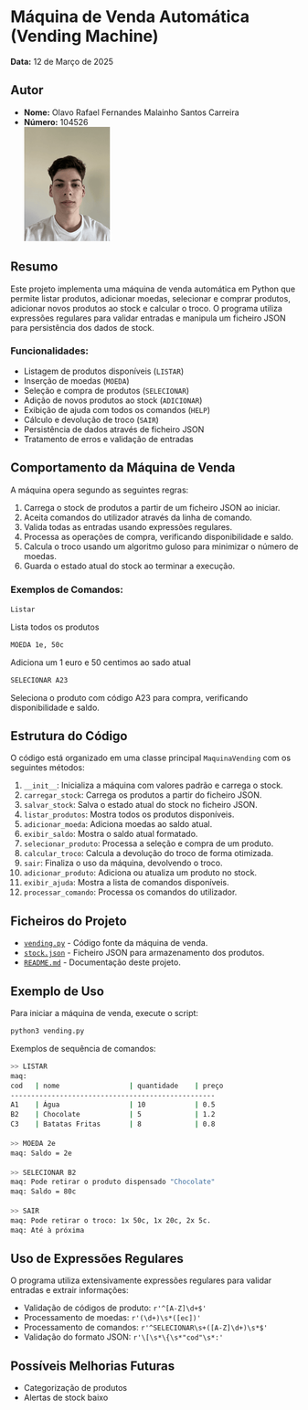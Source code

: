 # Máquina de Venda Automática (Vending Machine)

**Data:** 12 de Março de 2025

## Autor
- **Nome:** Olavo Rafael Fernandes Malainho Santos Carreira
- **Número:** 104526  
 ![Foto do Autor](../fotoCara.png)

## Resumo

Este projeto implementa uma máquina de venda automática em Python que permite listar produtos, adicionar moedas, selecionar e comprar produtos, adicionar novos produtos ao stock e calcular o troco. O programa utiliza expressões regulares para validar entradas e manipula um ficheiro JSON para persistência dos dados de stock.

### Funcionalidades:
- Listagem de produtos disponíveis (`LISTAR`)
- Inserção de moedas (`MOEDA`)
- Seleção e compra de produtos (`SELECIONAR`)
- Adição de novos produtos ao stock (`ADICIONAR`)
- Exibição de ajuda com todos os comandos (`HELP`)
- Cálculo e devolução de troco (`SAIR`)
- Persistência de dados através de ficheiro JSON
- Tratamento de erros e validação de entradas

## Comportamento da Máquina de Venda

A máquina opera segundo as seguintes regras:
1. Carrega o stock de produtos a partir de um ficheiro JSON ao iniciar.
2. Aceita comandos do utilizador através da linha de comando.
3. Valida todas as entradas usando expressões regulares.
4. Processa as operações de compra, verificando disponibilidade e saldo.
5. Calcula o troco usando um algoritmo guloso para minimizar o número de moedas.
6. Guarda o estado atual do stock ao terminar a execução.

### Exemplos de Comandos:

```bash
Listar
```
Lista todos os produtos

```bash
MOEDA 1e, 50c
```
Adiciona um 1 euro e 50 centimos ao sado atual

```bash
SELECIONAR A23
```
Seleciona o produto com código A23 para compra, verificando disponibilidade e saldo.

## Estrutura do Código

O código está organizado em uma classe principal `MaquinaVending` com os seguintes métodos:

1. `__init__`: Inicializa a máquina com valores padrão e carrega o stock.
2. `carregar_stock`: Carrega os produtos a partir do ficheiro JSON.
3. `salvar_stock`: Salva o estado atual do stock no ficheiro JSON.
4. `listar_produtos`: Mostra todos os produtos disponíveis.
5. `adicionar_moeda`: Adiciona moedas ao saldo atual.
6. `exibir_saldo`: Mostra o saldo atual formatado.
7. `selecionar_produto`: Processa a seleção e compra de um produto.
8. `calcular_troco`: Calcula a devolução do troco de forma otimizada.
9. `sair`: Finaliza o uso da máquina, devolvendo o troco.
10. `adicionar_produto`: Adiciona ou atualiza um produto no stock.
11. `exibir_ajuda`: Mostra a lista de comandos disponíveis.
12. `processar_comando`: Processa os comandos do utilizador.

## Ficheiros do Projeto

- [`vending.py`](vending.py) - Código fonte da máquina de venda.
- [`stock.json`](stock.json) - Ficheiro JSON para armazenamento dos produtos.
- [`README.md`](README.md) - Documentação deste projeto.

## Exemplo de Uso

Para iniciar a máquina de venda, execute o script:

```bash
python3 vending.py
```

Exemplos de sequência de comandos:

```bash
>> LISTAR
maq:
cod   | nome                 | quantidade    | preço
--------------------------------------------------
A1    | Água                 | 10            | 0.5
B2    | Chocolate            | 5             | 1.2
C3    | Batatas Fritas       | 8             | 0.8

>> MOEDA 2e
maq: Saldo = 2e

>> SELECIONAR B2
maq: Pode retirar o produto dispensado "Chocolate"
maq: Saldo = 80c

>> SAIR
maq: Pode retirar o troco: 1x 50c, 1x 20c, 2x 5c.
maq: Até à próxima
```

## Uso de Expressões Regulares

O programa utiliza extensivamente expressões regulares para validar entradas e extrair informações:

- Validação de códigos de produto: `r'^[A-Z]\d+$'`
- Processamento de moedas: `r'(\d+)\s*([ec])'`
- Processamento de comandos: `r'^SELECIONAR\s+([A-Z]\d+)\s*$'`
- Validação do formato JSON: `r'\[\s*\{\s*"cod"\s*:'`

## Possíveis Melhorias Futuras

- Categorização de produtos
- Alertas de stock baixo